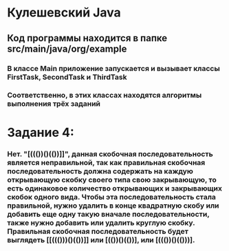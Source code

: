 # Кулешевский Java
## **Код программы находится в папке src/main/java/org/example**
### **В классе Main приложение запускается и вызывает классы FirstTask, SecondTask и ThirdTask**
### **Соответственно, в этих классах находятся алгоритмы выполнения трёх заданий**

# Задание 4:
### **Нет. "[((())()(())]]", данная скобочная последовательность является неправильной, так как правильная скобочная последовательность должна содержать на каждую открывающую скобку своего типа свою закрывающую, то есть одинаковое количество открывающих и закрывающих скобок одного вида. Чтобы эта последовательность стала правильной, нужно удалить в конце квадратную скобу или добавить еще одну такую вначале последовательности, также нужно добавить или удалить круглую скобку. Правильная скобочная последовательность будет выглядеть [[((()))()(())]] или [(())()(())], или [((())()(()))].**
